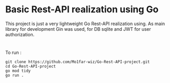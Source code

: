 # Basic Rest-API realization using Go

This project is just a very lightweight Go Rest-API realization using.
As main library for development Gin was used, for DB sqlite and JWT for user authorization.

#
To run :
```cli
git clone https://github.com/Mo1far-wiz/Go-Rest-API-project.git
cd Go-Rest-API-project
go mod tidy
go run .
```
